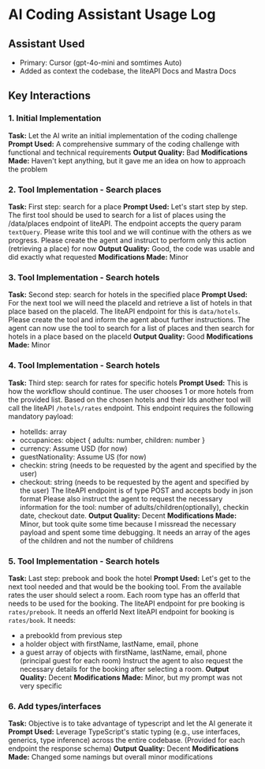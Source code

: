 # AI Coding Assistant Usage Log

## Assistant Used
- Primary: Cursor (gpt-4o-mini and somtimes Auto)
- Added as context the codebase, the liteAPI Docs and Mastra Docs

## Key Interactions

### 1. Initial Implementation
**Task:** Let the AI write an initial implementation of the coding challenge
**Prompt Used:** A comprehensive summary of the coding challenge with functional and technical requirements
**Output Quality:** Bad
**Modifications Made:** Haven't kept anything, but it gave me an idea on how to approach the problem

### 2. Tool Implementation - Search places
**Task:** First step: search for a place
**Prompt Used:** Let's start step by step. The first tool should be used to search for a list of places using the /data/places endpoint of liteAPI. The endpoint accepts the query param `textQuery`. Please write this tool and we will continue with the others as we progress. Please create the agent and instruct to perform only this action (retrieving a place) for now
**Output Quality:** Good, the code was usable and did exactly what requested
**Modifications Made:** Minor

### 3. Tool Implementation - Search hotels
**Task:** Second step: search for hotels in the specified place
**Prompt Used:** For the next tool we will need the placeId and retrieve a list of hotels in that place based on the placeId. The liteAPI endpoint for this is `data/hotels`. Please create the tool and inform the agent about further instructions. The agent can now use the tool to search for a list of places and then search for hotels in a place based on the placeId
**Output Quality:** Good
**Modifications Made:** Minor

### 4. Tool Implementation - Search hotels
**Task:** Third step: search for rates for specific hotels
**Prompt Used:** This is how the workflow should continue. The user chooses 1 or more hotels from the provided list. Based on the chosen hotels and their Ids another tool will call the liteAPI `/hotels/rates` endpoint. This endpoint requires the following mandatory payload:
- hotelIds: array
- occupanices: object { adults: number, children: number }
- currency: Assume USD (for now)
- guestNationality: Assume US (for now)
- checkin: string (needs to be requested by the agent and specified by the user)
- checkout: string (needs to be requested by the agent and specified by the user)
The liteAPI endpoint is of type POST and accepts body in json format
Please also instruct the agent to request the necessary information for the tool: number of adults/children(optionally), checkin date, checkout date.
**Output Quality:** Decent
**Modifications Made:** Minor, but took quite some time because I missread the necessary payload and spent some time debugging. It needs an array of the ages of the children and not the number of childrens

### 5. Tool Implementation - Search hotels
**Task:** Last step: prebook and book the hotel
**Prompt Used:** Let's get to the next tool needed and that would be the booking tool. From the available rates the user should select a room. Each room type has an offerId that needs to be used for the booking.
The liteAPI endpoint for pre booking is `rates/prebook`. It needs an offerId
Next liteAPI endpoint for booking is `rates/book`. It needs:
- a prebookId from previous step
- a holder object with firstName, lastName, email, phone
- a guest array of objects with firstName, lastName, email, phone (principal guest for each room)
Instruct the agent to also request the necessary details for the booking after selecting a room.
**Output Quality:** Decent
**Modifications Made:** Minor, but my prompt was not very specific

### 6. Add types/interfaces
**Task:** Objective is to take advantage of typescript and let the AI generate it
**Prompt Used:** Leverage TypeScript's static typing (e.g., use interfaces, generics, type inference) across the entire codebase. (Provided for each endpoint the response schema)
**Output Quality:** Decent
**Modifications Made:** Changed some namings but overall minor modifications
